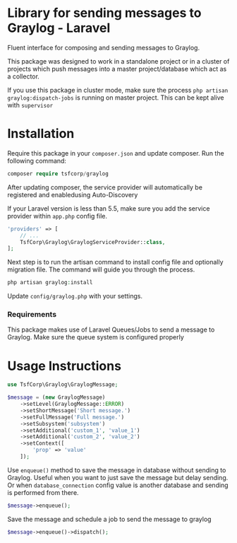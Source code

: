 # Library for sending messages to Graylog - Laravel
 
Fluent interface for composing and sending messages to Graylog.

This package was designed to work in a standalone project or in a cluster of projects which push messages into a master project/database which act as a collector.

If you use this package in cluster mode, make sure the process `php artisan graylog:dispatch-jobs` is running on master project. This can be kept alive with `supervisor`

# Installation

Require this package in your `composer.json` and update composer. Run the following command:
```php
composer require tsfcorp/graylog
```

After updating composer, the service provider will automatically be registered and enabledusing Auto-Discovery

If your Laravel version is less than 5.5, make sure you add the service provider within `app.php` config file.

```php
'providers' => [
    // ...
    TsfCorp\Graylog\GraylogServiceProvider::class,
];
```

Next step is to run the artisan command to install config file and optionally migration file. The command will guide you through the process.

```php
php artisan graylog:install
```

Update `config/graylog.php` with your settings.
### Requirements
This package makes use of Laravel Queues/Jobs to send a message to Graylog. Make sure the queue system is configured properly

# Usage Instructions

```php
use TsfCorp\Graylog\GraylogMessage;

$message = (new GraylogMessage)
    ->setLevel(GraylogMessage::ERROR)
    ->setShortMessage('Short message.')
    ->setFullMessage('Full message.')
    ->setSubsystem('subsystem')
    ->setAdditional('custom_1', 'value_1')
    ->setAdditional('custom_2', 'value_2')
    ->setContext([
        'prop' => 'value'
    ]);
``` 
Use `enqueue()` method to save the message in database without sending to Graylog. Useful when you want to just save the message but delay sending. Or when `database_connection` config value is another database and sending is performed from there.

```php
$message->enqueue();
```

Save the message and schedule a job to send the message to graylog
```php
$message->enqueue()->dispatch();
```